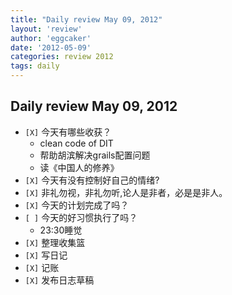 ```yaml
---
title: "Daily review May 09, 2012" 
layout: 'review'
author: 'eggcaker'
date: '2012-05-09'
categories: review 2012
tags: daily
---
```



## Daily review May 09, 2012

  * `[X]` 今天有哪些收获？ 
    * clean code of DIT 
    * 帮助胡滨解决grails配置问题 
    * 读《中国人的修养》 
  * `[X]` 今天有没有控制好自己的情绪? 
  * `[X]` 非礼勿视，非礼勿听,论人是非者，必是是非人。 
  * `[X]` 今天的计划完成了吗？ 
  * `[ ]` 今天的好习惯执行了吗？ 
    * 23:30睡觉 
  * `[X]` 整理收集篮 
  * `[X]` 写日记 
  * `[X]` 记账 
  * `[X]` 发布日志草稿 

